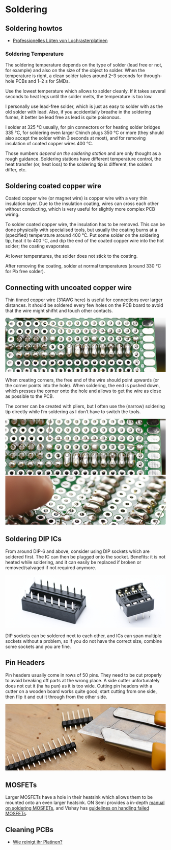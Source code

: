 # Soldering


## Soldering howtos

* [Professionelles Löten von Lochrasterplatinen](http://docplayer.org/5770969-Professionelles-loeten-von-lochrasterplatinen.html)

### Soldering Temperature

The soldering temperature depends on the type of solder (lead free or not, for example) and also
on the size of the object to solder. When the temperature is right, a clean solder takes around 2–3 seconds for through-hole PCBs
and 1–2 s for SMDs.

Use the lowest temperature which allows to solder cleanly. If it takes several seconds to heat legs until the solder melts,
the temperature is too low.

I personally use lead-free solder, which is just as easy to solder with as the old solder with lead. Also, if you
accidentially breathe in the soldering fumes, it better be lead free as lead is quite poisonous. 

I solder at 325 °C usually, for pin connectors or for heating solder bridges 335 °C, for soldering even larger Chinch plugs 350 °C
or more (they should also accept the solder within 3 seconds at most), and for removing insulation of coated copper wires 400 °C.

Those numbers *depend on the soldering station* and are only thought as a rough guidance. Soldering stations have
different temperature control, the heat transfer (or, heat loss) to the soldering tip is different, the solders differ, etc.


## Soldering coated copper wire

Coated copper wire (or magnet wire) is copper wire with a very thin insulation layer. Due to the insulation coating,
wires can cross each other without conducting, which is very useful for slightly more complex PCB wiring.

To solder coated copper wire, the insulation has to be removed. This can be done physically with specialised tools,
but usually the coating burns at a (specified) temperature around 400 °C. Put some solder on the soldering tip, heat it 
to 400 °C, and dip the end of the coated copper wire into the hot solder; the coating evaporates.

At lower temperatures, the solder does not stick to the coating.

After removing the coating, solder at normal temperatures (around 330 °C for Pb free solder).


## Connecting with uncoated copper wire

Thin tinned copper wire (31AWG here) is useful for connections over larger distances. It should be soldered every few
holes on the PCB board to avoid that the wire might shifht and touch other contacts.

![Copper wire](Pictures/solder-copper-wire-connection.jpg)

When creating corners, the free end of the wire should point upwards (or the corner points into the hole). When soldering,
the end is pushed down, which presses the corner onto the hole and allows to get the wire as close as possible to the PCB.

The corner can be created with pliers, but I often use the (narrow) soldering tip directly while I’m soldering as I don’t
have to switch the tools.

![Copper wire](Pictures/solder-copper-wire-bending.jpg)
![Copper wire](Pictures/solder-copper-wire-corner.jpg)


## Soldering DIP ICs

From around DIP-6 and above, consider using DIP sockets which are soldered first.
The IC can then be plugged onto the socket. Benefits: it is not heated while soldering,
and it can easily be replaced if broken or removed/salvaged if not required anymore.

![DIP sockets](Pictures/dip-sockets.jpg)

DIP sockets can be soldered next to each other, and ICs can span multiple sockets without a problem, so if you do not
have the correct size, combine some sockets and you are fine.


## Pin Headers

Pin headers usually come in rows of 50 pins. They need to be cut properly to avoid breaking off parts at the wrong place.
A side cutter unfortunately does not cut it (ha ha pun) as it is too wide. Cutting pin headers with a cutter on a wooden 
board works quite good; start cutting from one side, then flip it and cut it through from the other side.

![Cutting Pin Headers](Pictures/cut-pin-headers.jpg)


## MOSFETs

Larger MOSFETs have a hole in their heatsink which allows them to be mounted onto an even larger heatsink.
ON Semi provides a in-depth [manual on soldering MOSFETs][onsemi-mosfet], 
and Vishay has [guidelines on handling failed MOSFETs][vishay-mosfet].

[onsemi-mosfet]: https://www.onsemi.com/pub/Collateral/SOLDERRM-D.PDF
[vishay-mosfet]: http://www.vishay.com/docs/71436/an839.pdf


## Cleaning PCBs

* [Wie reinigt ihr Platinen?](https://www.mikrocontroller.net/topic/267544)

